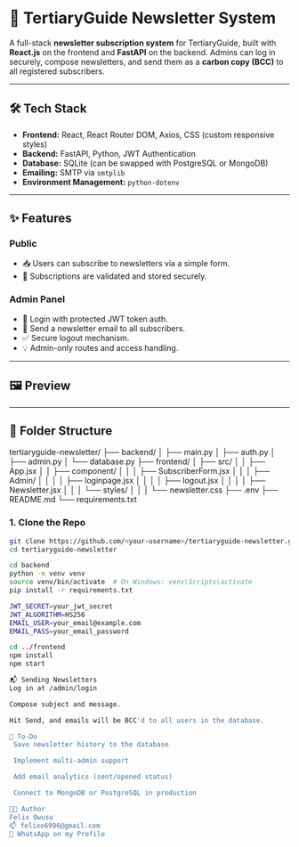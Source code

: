 # 📧 TertiaryGuide Newsletter System

A full-stack **newsletter subscription system** for TertiaryGuide, built with **React.js** on the frontend and **FastAPI** on the backend. Admins can log in securely, compose newsletters, and send them as a **carbon copy (BCC)** to all registered subscribers.

---

## 🛠️ Tech Stack

- **Frontend:** React, React Router DOM, Axios, CSS (custom responsive styles)
- **Backend:** FastAPI, Python, JWT Authentication
- **Database:** SQLite (can be swapped with PostgreSQL or MongoDB)
- **Emailing:** SMTP via `smtplib`
- **Environment Management:** `python-dotenv`

---

## ✨ Features

### Public
- 📥 Users can subscribe to newsletters via a simple form.
- 📧 Subscriptions are validated and stored securely.

### Admin Panel
- 🔐 Login with protected JWT token auth.
- 📰 Send a newsletter email to all subscribers.
- ✅ Secure logout mechanism.
- 💡 Admin-only routes and access handling.

---

## 🖼️ Preview

 

---

## 📁 Folder Structure
tertiaryguide-newsletter/
├── backend/
│ ├── main.py
│ ├── auth.py
│ ├── admin.py
│ └── database.py
├── frontend/
│ ├── src/
│ │ ├── App.jsx
│ │ ├── component/
│ │ │ ├── SubscriberForm.jsx
│ │ │ ├── Admin/
│ │ │ │ ├── loginpage.jsx
│ │ │ │ ├── logout.jsx
│ │ │ │ ├── Newsletter.jsx
│ │ │ └── styles/
│ │ │ └── newsletter.css
├── .env
├── README.md
└── requirements.txt

### 1. Clone the Repo

```bash
git clone https://github.com/<your-username>/tertiaryguide-newsletter.git
cd tertiaryguide-newsletter

cd backend
python -m venv venv
source venv/bin/activate  # On Windows: venv\Scripts\activate
pip install -r requirements.txt

JWT_SECRET=your_jwt_secret
JWT_ALGORITHM=HS256
EMAIL_USER=your_email@example.com
EMAIL_PASS=your_email_password

cd ../frontend
npm install
npm start

📬 Sending Newsletters
Log in at /admin/login

Compose subject and message.

Hit Send, and emails will be BCC'd to all users in the database.

📌 To-Do
 Save newsletter history to the database

 Implement multi-admin support

 Add email analytics (sent/opened status)

 Connect to MongoDB or PostgreSQL in production

🧑‍💻 Author
Felix Owusu
📫 felixo6996@gmail.com
🔗 WhatsApp on my Profile





